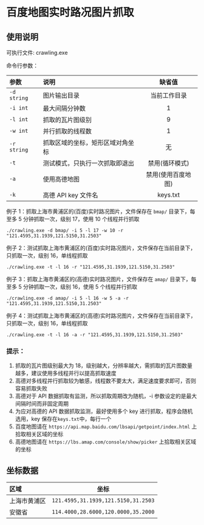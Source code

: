 # 百度地图实时路况图片抓取

## 使用说明

可执行文件: crawling.exe

命令行参数：

| 参数        | 说明                             |       缺省值       |
| :---------- | :------------------------------- | :----------------: |
| `-d string` | 图片输出目录                     |    当前工作目录    |
| `-i int`    | 最大间隔分钟数                   |         1          |
| `-l int`    | 抓取的瓦片图级别                 |         9          |
| `-w int`    | 并行抓取的线程数                 |         1          |
| `-r string` | 抓取区域的坐标，矩形区域对角坐标 |         无         |
| `-t`        | 测试模式，只执行一次抓取即退出   |   禁用(循环模式)   |
| `-a`        | 使用高德地图                     | 禁用(使用百度地图) |
| `-k`        | 高德 API key 文件名              |      keys.txt      |

例子 1：抓取上海市黄浦区的(百度)实时路况图片，文件保存在 `bmap/` 目录下，每至多 5 分钟抓取一次，级别 17，使用 10 个线程并行抓取

`./crawling.exe -d bmap/ -i 5 -l 17 -w 10 -r "121.4595,31.1939,121.5150,31.2503"`

例子 2：测试抓取上海市黄浦区的(百度)实时路况图片，文件保存在当前目录下，只抓取一次，级别 16，单线程抓取

`./crawling.exe -t -l 16 -r "121.4595,31.1939,121.5150,31.2503"`

例子 3：抓取上海市黄浦区的(高德)实时路况图片，文件保存在 `amap/` 目录下，每至多 5 分钟抓取一次，级别 16，使用 5 个线程并行抓取

`./crawling.exe -d amap/ -i 5 -l 16 -w 5 -a -r "121.4595,31.1939,121.5150,31.2503"`

例子 4：测试抓取上海市黄浦区的(高德)实时路况图片，文件保存在当前目录下，只抓取一次，级别 16，单线程抓取

`./crawling.exe -t -l 16 -a -r "121.4595,31.1939,121.5150,31.2503"`

### 提示：

1. 抓取的瓦片图级别最大为 18，级别越大，分辨率越大，需抓取的瓦片图数量越多，建议使用多线程并行以提高抓取速度
2. 高德对多线程并行抓取较为敏感，线程数不要太大，满足速度要求即可，否则容易抓取失败
3. 高德对于 API 数据抓取有监测，所以抓取周期改为随机，-i 参数设定的是最大间隔时间而非固定周期
4. 为应对高德的 API 数据抓取监测，最好使用多个 key 进行抓取，程序会随机选用，key 保存在`keys.txt`中，每行一个
5. 百度地图请在 `https://api.map.baidu.com/lbsapi/getpoint/index.html` 上拾取相关区域的坐标
6. 高德地图请在 `https://lbs.amap.com/console/show/picker` 上拾取相关区域的坐标

## 坐标数据

| 区域         |                坐标                 |
| :----------- | :---------------------------------: |
| 上海市黄浦区 | `121.4595,31.1939,121.5150,31.2503` |
| 安徽省       | `114.4000,28.6000,120.0000,35.2000` |
